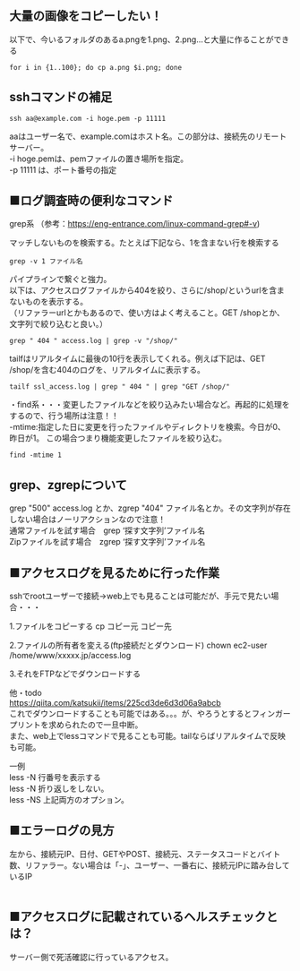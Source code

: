 ## 大量の画像をコピーしたい！
以下で、今いるフォルダのあるa.pngを1.png、2.png...と大量に作ることができる
```
for i in {1..100}; do cp a.png $i.png; done
```

## sshコマンドの補足
```
ssh aa@example.com -i hoge.pem -p 11111
```
aaはユーザー名で、example.comはホスト名。この部分は、接続先のリモートサーバー。<br>
-i hoge.pemは、pemファイルの置き場所を指定。<br>
-p 11111 は、ポート番号の指定



## ■ログ調査時の便利なコマンド

grep系 （参考：https://eng-entrance.com/linux-command-grep#-v)

マッチしないものを検索する。たとえば下記なら、1を含まない行を検索する
```
grep -v 1 ファイル名
```

パイプラインで繋ぐと強力。<br>
以下は、アクセスログファイルから404を絞り、さらに/shop/というurlを含まないものを表示する。<br>
（リファラーurlとかもあるので、使い方はよく考えること。GET /shopとか、文字列で絞り込むと良い。）<br>

```
grep " 404 " access.log | grep -v "/shop/"
```

tailfはリアルタイムに最後の10行を表示してくれる。例えば下記は、GET /shop/を含む404のログを、リアルタイムに表示する。
```
tailf ssl_access.log | grep " 404 " | grep "GET /shop/"
```

・find系・・・変更したファイルなどを絞り込みたい場合など。再起的に処理をするので、行う場所は注意！！<br>
-mtime:指定した日に変更を行ったファイルやディレクトリを検索。今日が0、昨日が1。
この場合つまり機能変更したファイルを絞り込む。
```
find -mtime 1
```

## grep、zgrepについて
grep "500" access.log とか、zgrep "404" ファイル名とか。その文字列が存在しない場合はノーリアクションなので注意！<br>
通常ファイルを試す場合　grep ‘探す文字列’ファイル名<br>
Zipファイルを試す場合　zgrep  ‘探す文字列’ファイル名<br>

## ■アクセスログを見るために行った作業

sshでrootユーザーで接続→web上でも見ることは可能だが、手元で見たい場合・・・

1.ファイルをコピーする
cp コピー元 コピー先

2.ファイルの所有者を変える(ftp接続だとダウンロード)
chown ec2-user /home/www/xxxxx.jp/access.log

3.それをFTPなどでダウンロードする

他・todo<br>
https://qiita.com/katsukii/items/225cd3de6d3d06a9abcb <br>
これでダウンロードすることも可能ではある。。。が、やろうとするとフィンガープリントを求められたので一旦中断。<br>
また、web上でlessコマンドで見ることも可能。tailならばリアルタイムで反映も可能。

一例<br>
less -N  行番号を表示する<br>
less -N  折り返しをしない。<br>
less -NS 上記両方のオプション。<br>

## ■エラーログの見方<br>
左から、接続元IP、日付、GETやPOST、接続元、ステータスコードとバイト数、リファラー。ない場合は「-」、ユーザー、一番右に、接続元IPに踏み台しているIP<br>
<br>

## ■アクセスログに記載されているヘルスチェックとは？<br>
サーバー側で死活確認に行っているアクセス。<br>

